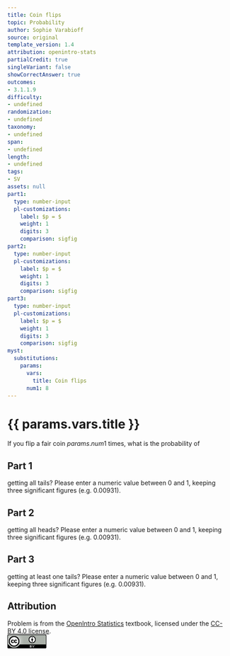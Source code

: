 ```yaml
---
title: Coin flips
topic: Probability
author: Sophie Varabioff
source: original
template_version: 1.4
attribution: openintro-stats
partialCredit: true
singleVariant: false
showCorrectAnswer: true
outcomes:
- 3.1.1.9
difficulty:
- undefined
randomization:
- undefined
taxonomy:
- undefined
span:
- undefined
length:
- undefined
tags:
- SV
assets: null
part1:
  type: number-input
  pl-customizations:
    label: $p = $
    weight: 1
    digits: 3
    comparison: sigfig
part2:
  type: number-input
  pl-customizations:
    label: $p = $
    weight: 1
    digits: 3
    comparison: sigfig
part3:
  type: number-input
  pl-customizations:
    label: $p = $
    weight: 1
    digits: 3
    comparison: sigfig
myst:
  substitutions:
    params:
      vars:
        title: Coin flips
      num1: 8
---
```

# {{ params.vars.title }}
If you flip a fair coin ${{ params.num1 }}$ times, what is the probability of

## Part 1

getting all tails? Please enter a numeric value between 0 and 1, keeping three significant figures (e.g. 0.00931).

## Part 2

getting all heads? Please enter a numeric value between 0 and 1, keeping three significant figures (e.g. 0.00931).

## Part 3

getting at least one tails? Please enter a numeric value between 0 and 1, keeping three significant figures (e.g. 0.00931).

## Attribution

Problem is from the [OpenIntro Statistics](https://openintro.org/book/os/) textbook, licensed under the [CC-BY 4.0 license](https://creativecommons.org/licenses/by/4.0/).<br>![Image representing the Creative Commons 4.0 BY license.](https://raw.githubusercontent.com/firasm/bits/master/by.png)